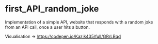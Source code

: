 # first_API_random_joke
Implementation of a simple API, website that responds with a random joke from an API call, once a user hits a button.

Visualisation -> https://codepen.io/Kazik435/full/GRrLBqd
